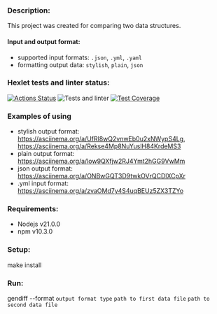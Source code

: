 ### Description:
This project was created for comparing two data structures.
#### Input and output format:
- supported input formats: `.json`, `.yml`, `.yaml`
- formatting output data: `stylish`, `plain`, `json`
### Hexlet tests and linter status:
[![Actions Status](https://github.com/Rolex55/frontend-project-46/actions/workflows/hexlet-check.yml/badge.svg)](https://github.com/Rolex55/frontend-project-46/actions)
![Tests and linter](https://github.com/Rolex55/frontend-project-46/actions/workflows/nodejs.yml/badge.svg)
[![Test Coverage](https://api.codeclimate.com/v1/badges/656efe9d42a94d79da60/test_coverage)](https://codeclimate.com/github/Rolex55/frontend-project-46/test_coverage)
### Examples of using
- stylish output format: https://asciinema.org/a/UfRl8wQ2vnwEb0u2xNWypS4Lg, https://asciinema.org/a/Rekse4Mp8NuYuslH84KrdeMS3
- plain output format: https://asciinema.org/a/low9QXfjw2RJ4Ymt2hGG9VwMm
- json output format: https://asciinema.org/a/ONBwGQT3D9twkOVrQCDlXCpXr
- .yml input format: https://asciinema.org/a/zvaOMd7y4S4uqBEUz5ZX3TZYo
### Requirements:
* Nodejs v21.0.0
* npm v10.3.0
### Setup:
make install
### Run:
gendiff --format `output format type` `path to first data file` `path to second data file`

